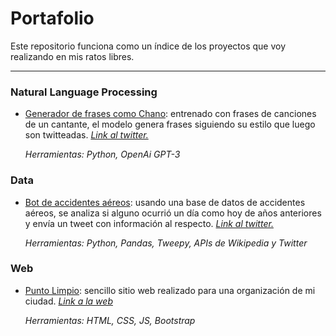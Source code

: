 # Portafolio

Este repositorio funciona como un índice de los proyectos que voy realizando en mis ratos libres.

---

### Natural Language Processing

- [Generador de frases como Chano](https://github.com/bernaberb/Bot-AI-que-tuitea-como-Chano/blob/main/Chano_BOT_AI.ipynb): entrenado con frases de canciones de un cantante, el modelo genera frases siguiendo su estilo que luego son twitteadas. [_Link al twitter._](https://twitter.com/chano_bot)

  _Herramientas: Python, OpenAi GPT-3_

### Data

- [Bot de accidentes aéreos](https://github.com/bernaberb/Bot-Accidentes-Aviacion/blob/main/Aviation_Accidents_Bot.ipynb): usando una base de datos de accidentes aéreos, se analiza si alguno ocurrió un día como hoy de años anteriores y envía un tweet con información al respecto. [_Link al twitter._](https://twitter.com/AirAccidentsBot)

  _Herramientas: Python, Pandas, Tweepy, APIs de Wikipedia y Twitter_
  
 ### Web
 
 - [Punto Limpio](https://github.com/bernaberb/Punto-Limpio-Web): sencillo sitio web realizado para una organización de mi ciudad. [_Link a la web_](http://www.puntolimpiomiramar.com.ar)

   _Herramientas: HTML, CSS, JS, Bootstrap_
